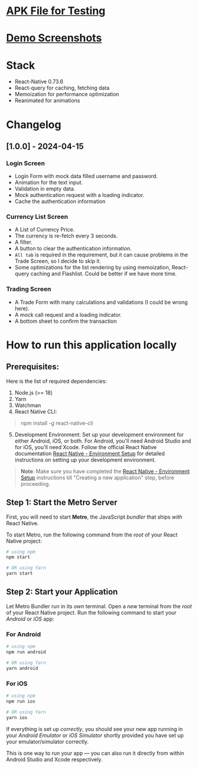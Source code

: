 
# [APK File for Testing](https://github.com/murkrow92/gravity-demo/releases/tag/1.0.0)

# [Demo Screenshots](./screenshots)

# Stack
- React-Native 0.73.6
- React-query for caching, fetching data
- Memoization for performance optimization
- Reanimated for animations

# Changelog

## [1.0.0] - 2024-04-15
### Login Screen
- Login Form with mock data filled username and password.
- Animation for the text input.
- Validation in empty data.
- Mock authentication request with a loading indicator.
- Cache the authentication information

### Currency List Screen 
- A List of Currency Price. 
- The currency is re-fetch every 3 seconds.
- A filter.
- A button to clear the authentication information.
- `All tab` is required in the requirement, but it can cause problems in the Trade Screen, so I decide to skip it.
- Some optimizations for the list rendering by using memoization, React-query caching and Flashlist. Could be better if we have more time.

### Trading Screen
- A Trade Form with many calculations and validations (I could be wrong here).
- A mock call request and a loading indicator.
- A bottom sheet to confirm the transaction

# How to run this application locally


## Prerequisites:


Here is the list of required dependencies:

1. Node.js (>= 18)
2. Yarn
3. Watchman
4. React Native CLI:

> npm install -g react-native-cli

5. Development Environment: Set up your development environment for either Android, iOS, or both. For Android, you'll need Android Studio and for iOS, you'll need Xcode. Follow the official React Native documentation [React Native - Environment Setup](https://reactnative.dev/docs/environment-setup)  for detailed instructions on setting up your development environment.

>**Note**: Make sure you have completed the [React Native - Environment Setup](https://reactnative.dev/docs/environment-setup) instructions till "Creating a new application" step, before proceeding.


## Step 1: Start the Metro Server

First, you will need to start **Metro**, the JavaScript _bundler_ that ships _with_ React Native.

To start Metro, run the following command from the _root_ of your React Native project:

```bash
# using npm
npm start

# OR using Yarn
yarn start
```

## Step 2: Start your Application

Let Metro Bundler run in its _own_ terminal. Open a _new_ terminal from the _root_ of your React Native project. Run the following command to start your _Android_ or _iOS_ app:

### For Android

```bash
# using npm
npm run android

# OR using Yarn
yarn android
```

### For iOS

```bash
# using npm
npm run ios

# OR using Yarn
yarn ios
```

If everything is set up _correctly_, you should see your new app running in your _Android Emulator_ or _iOS Simulator_ shortly provided you have set up your emulator/simulator correctly.

This is one way to run your app — you can also run it directly from within Android Studio and Xcode respectively.


